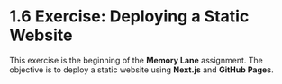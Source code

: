 # 1.6 Exercise: Deploying a Static Website

This exercise is the beginning of the **Memory Lane** assignment. The objective is to deploy a static website using **Next.js** and **GitHub Pages**.
